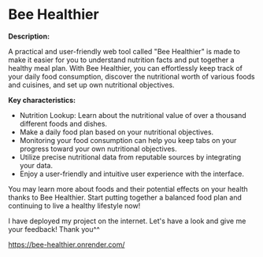 # Bee Healthier 
**Description:**

A practical and user-friendly web tool called "Bee Healthier" is made to make it easier for you to understand nutrition facts and put together a healthy meal plan. With Bee Healthier, you can effortlessly keep track of your daily food consumption, discover the nutritional worth of various foods and cuisines, and set up own nutritional objectives.

**Key characteristics:**

* Nutrition Lookup: Learn about the nutritional value of over a thousand different foods and dishes.
* Make a daily food plan based on your nutritional objectives.
* Monitoring your food consumption can help you keep tabs on your progress toward your own nutritional objectives.
* Utilize precise nutritional data from reputable sources by integrating your data.
* Enjoy a user-friendly and intuitive user experience with the interface.


You may learn more about foods and their potential effects on your health thanks to Bee Healthier. Start putting together a balanced food plan and continuing to live a healthy lifestyle now!

I have deployed my project on the internet. Let's have a look and give me your feedback! Thank you^^

https://bee-healthier.onrender.com/
